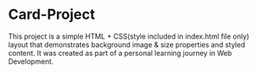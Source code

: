 # Card-Project
This project is a simple HTML + CSS(style included in index.html file only) layout that demonstrates background image & size properties and styled content. It was created as part of a personal learning journey in Web Development.

